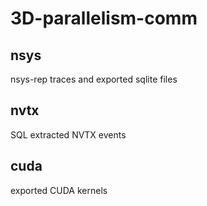 # 3D-parallelism-comm

## nsys
nsys-rep traces and exported sqlite files

## nvtx
SQL extracted NVTX events

## cuda 
exported CUDA kernels
